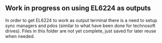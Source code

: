 ## Work in progress on using EL6224 as outputs
In order to get EL6224 to work as output terminal there is a need to setup sync managers and pdos (similar to what have been done for technosoft drives). Files in this folder are not yet complete, just saved for later reuse when needed.
